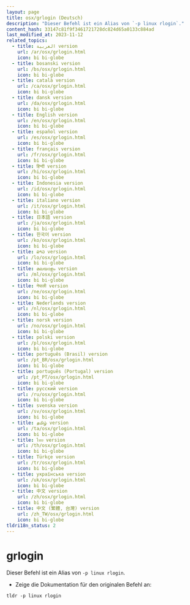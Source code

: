 ```yaml
---
layout: page
title: osx/grlogin (Deutsch)
description: "Dieser Befehl ist ein Alias von `-p linux rlogin`."
content_hash: 33147c81f9f3461721728dc824d65a0133c884ad
last_modified_at: 2023-11-12
related_topics:
  - title: العربية version
    url: /ar/osx/grlogin.html
    icon: bi bi-globe
  - title: bosanski version
    url: /bs/osx/grlogin.html
    icon: bi bi-globe
  - title: català version
    url: /ca/osx/grlogin.html
    icon: bi bi-globe
  - title: dansk version
    url: /da/osx/grlogin.html
    icon: bi bi-globe
  - title: English version
    url: /en/osx/grlogin.html
    icon: bi bi-globe
  - title: español version
    url: /es/osx/grlogin.html
    icon: bi bi-globe
  - title: français version
    url: /fr/osx/grlogin.html
    icon: bi bi-globe
  - title: हिन्दी version
    url: /hi/osx/grlogin.html
    icon: bi bi-globe
  - title: Indonesia version
    url: /id/osx/grlogin.html
    icon: bi bi-globe
  - title: italiano version
    url: /it/osx/grlogin.html
    icon: bi bi-globe
  - title: 日本語 version
    url: /ja/osx/grlogin.html
    icon: bi bi-globe
  - title: 한국어 version
    url: /ko/osx/grlogin.html
    icon: bi bi-globe
  - title: ລາວ version
    url: /lo/osx/grlogin.html
    icon: bi bi-globe
  - title: മലയാളം version
    url: /ml/osx/grlogin.html
    icon: bi bi-globe
  - title: नेपाली version
    url: /ne/osx/grlogin.html
    icon: bi bi-globe
  - title: Nederlands version
    url: /nl/osx/grlogin.html
    icon: bi bi-globe
  - title: norsk version
    url: /no/osx/grlogin.html
    icon: bi bi-globe
  - title: polski version
    url: /pl/osx/grlogin.html
    icon: bi bi-globe
  - title: português (Brasil) version
    url: /pt_BR/osx/grlogin.html
    icon: bi bi-globe
  - title: português (Portugal) version
    url: /pt_PT/osx/grlogin.html
    icon: bi bi-globe
  - title: русский version
    url: /ru/osx/grlogin.html
    icon: bi bi-globe
  - title: svenska version
    url: /sv/osx/grlogin.html
    icon: bi bi-globe
  - title: தமிழ் version
    url: /ta/osx/grlogin.html
    icon: bi bi-globe
  - title: ไทย version
    url: /th/osx/grlogin.html
    icon: bi bi-globe
  - title: Türkçe version
    url: /tr/osx/grlogin.html
    icon: bi bi-globe
  - title: українська version
    url: /uk/osx/grlogin.html
    icon: bi bi-globe
  - title: 中文 version
    url: /zh/osx/grlogin.html
    icon: bi bi-globe
  - title: 中文 (繁體, 台灣) version
    url: /zh_TW/osx/grlogin.html
    icon: bi bi-globe
tldri18n_status: 2
---
```

# grlogin

Dieser Befehl ist ein Alias von `-p linux rlogin`.

- Zeige die Dokumentation für den originalen Befehl an:

`tldr -p linux rlogin`
